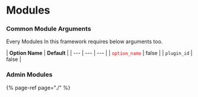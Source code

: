 # Modules

### Common Module Arguments

Every Modules In this framework requires below arguments too.

| **Option Name** | **Default** |
| --- | --- | --- |
| <span style="color:red">`option_name`</span> | false |
| `plugin_id` | false |

### Admin Modules

{% page-ref page="./" %}

